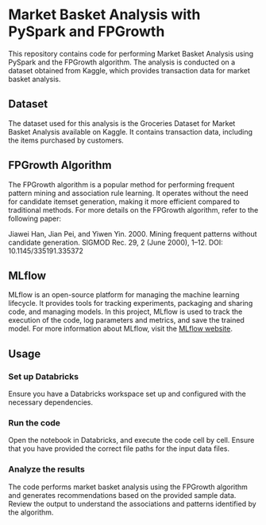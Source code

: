 # Market Basket Analysis with PySpark and FPGrowth

This repository contains code for performing Market Basket Analysis using PySpark and the FPGrowth algorithm. The analysis is conducted on a dataset obtained from Kaggle, which provides transaction data for market basket analysis.

## Dataset

The dataset used for this analysis is the Groceries Dataset for Market Basket Analysis available on Kaggle. It contains transaction data, including the items purchased by customers.

## FPGrowth Algorithm

The FPGrowth algorithm is a popular method for performing frequent pattern mining and association rule learning. It operates without the need for candidate itemset generation, making it more efficient compared to traditional methods. For more details on the FPGrowth algorithm, refer to the following paper:

Jiawei Han, Jian Pei, and Yiwen Yin. 2000. Mining frequent patterns without candidate generation. SIGMOD Rec. 29, 2 (June 2000), 1–12. DOI: 10.1145/335191.335372

## MLflow

MLflow is an open-source platform for managing the machine learning lifecycle. It provides tools for tracking experiments, packaging and sharing code, and managing models. In this project, MLflow is used to track the execution of the code, log parameters and metrics, and save the trained model. For more information about MLflow, visit the [MLflow website](https://mlflow.org/).

## Usage

### Set up Databricks

Ensure you have a Databricks workspace set up and configured with the necessary dependencies.

### Run the code

Open the notebook in Databricks, and execute the code cell by cell. Ensure that you have provided the correct file paths for the input data files.

### Analyze the results

The code performs market basket analysis using the FPGrowth algorithm and generates recommendations based on the provided sample data. Review the output to understand the associations and patterns identified by the algorithm.

